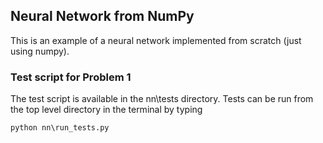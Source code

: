 ## Neural Network from NumPy

This is an example of a neural network implemented from scratch (just using numpy).

### Test script for Problem 1

The test script is available in the nn\tests directory. Tests can be run from the top level directory in the terminal by typing
```
python nn\run_tests.py